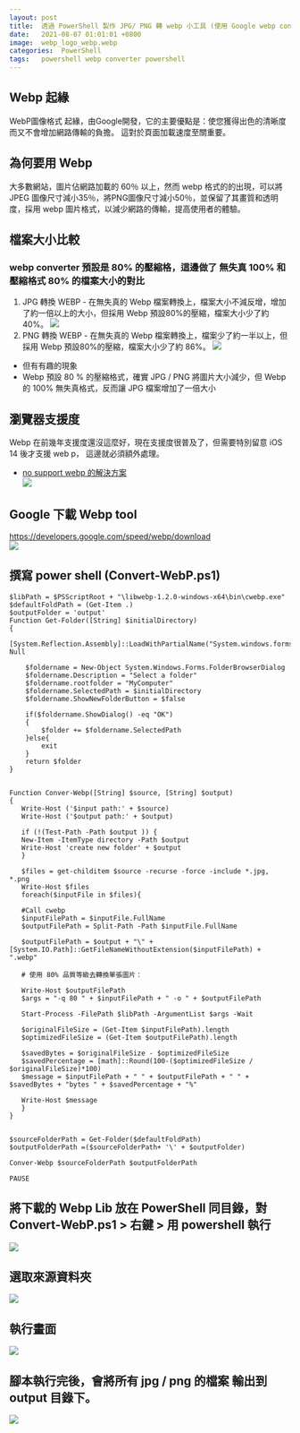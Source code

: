 ```yaml
---
layout: post
title:  透過 PowerShell 製作 JPG/ PNG 轉 webp 小工具 (使用 Google webp converter lib)
date:   2021-08-07 01:01:01 +0800
image:  webp_logo_webp.webp
categories:  PowerShell
tags:   powershell webp converter powershell
---
```

## Webp 起緣
WebP圖像格式 起緣，由Google開發，它的主要優點是：使您獲得出色的清晰度而又不會增加網路傳輸的負擔。 這對於頁面加載速度至關重要。

## 為何要用 Webp 
大多數網站，圖片佔網路加載的 60％ 以上，然而 webp 格式的的出現，可以將 JPEG  圖像尺寸減小35％，將PNG圖像尺寸減小50％，並保留了其畫質和透明度，採用 webp 圖片格式，以減少網路的傳輸，提高使用者的體驗。

## 檔案大小比較
### webp converter 預設是 80% 的壓縮格，這邊做了 無失真 100% 和壓縮格式 80% 的檔案大小的對比
1. JPG 轉換 WEBP - 在無失真的 Webp 檔案轉換上，檔案大小不減反增，增加了約一倍以上的大小，但採用 Webp 預設80%的壓縮，檔案大小少了約 40%。
![](https://i.imgur.com/pcc6KNz.png)
2. PNG 轉換 WEBP - 在無失真的 Webp 檔案轉換上，檔案少了約一半以上，但採用 Webp 預設80%的壓縮，檔案大小少了約 86%。
![](https://i.imgur.com/1cecyod.png)  
* 但有有趣的現象
* Webp 預設 80 % 的壓縮格式，確實 JPG / PNG 將圖片大小減少，但 Webp 的 100% 無失真格式，反而讓 JPG 檔案增加了一倍大小

## 瀏覽器支援度
Webp 在前幾年支援度還沒這麼好，現在支援度很普及了，但需要特別留意 iOS 14 後才支援 web p， 這邊就必須額外處理。
* [no support webp 的解決方案](https://medium.com/@mingjunlu/image-optimization-using-webp-72d5641213c9)  
![](https://i.imgur.com/P4qSTME.png)   

## Google 下載 Webp tool 
https://developers.google.com/speed/webp/download  
![](https://i.imgur.com/Wke6lvo.png)

## 撰寫 power shell  (Convert-WebP.ps1)

```
$libPath = $PSScriptRoot + "\libwebp-1.2.0-windows-x64\bin\cwebp.exe"
$defaultFoldPath = (Get-Item .)
$outputFolder = 'output'
Function Get-Folder([String] $initialDirectory)
{
    [System.Reflection.Assembly]::LoadWithPartialName("System.windows.forms")|Out-Null

    $foldername = New-Object System.Windows.Forms.FolderBrowserDialog
    $foldername.Description = "Select a folder"
    $foldername.rootfolder = "MyComputer"
    $foldername.SelectedPath = $initialDirectory
	$foldername.ShowNewFolderButton = $false
	
    if($foldername.ShowDialog() -eq "OK")
    {		
        $folder += $foldername.SelectedPath 
    }else{
		exit		
	}
    return $folder
}


Function Conver-Webp([String] $source, [String] $output)
{	
   Write-Host ('$input path:' + $source)
   Write-Host ('$output path:' + $output)

   if (!(Test-Path -Path $output )) {
   New-Item -ItemType directory -Path $output
   Write-Host 'create new folder' + $output
   }

   $files = get-childitem $source -recurse -force -include *.jpg, *.png  
   Write-Host $files
   foreach($inputFile in $files){      
	
   #Call cwebp  
   $inputFilePath = $inputFile.FullName  
   $outputFilePath = Split-Path -Path $inputFile.FullName  
   
   $outputFilePath = $output + "\" + [System.IO.Path]::GetFileNameWithoutExtension($inputFilePath) + ".webp"  
	
   # 使用 80% 品質等級去轉換單張圖片：

   Write-Host $outputFilePath  
   $args = "-q 80 " + $inputFilePath + " -o " + $outputFilePath  
  
   Start-Process -FilePath $libPath -ArgumentList $args -Wait  
  
   $originalFileSize = (Get-Item $inputFilePath).length  
   $optimizedFileSize = (Get-Item $outputFilePath).length    
     
   $savedBytes = $originalFileSize - $optimizedFileSize  
   $savedPercentage = [math]::Round(100-($optimizedFileSize / $originalFileSize)*100)  
   $message = $inputFilePath + " " + $outputFilePath + " " + $savedBytes + "bytes " + $savedPercentage + "%"  
   
   Write-Host $message   
   } 
}


$sourceFolderPath = Get-Folder($defaultFoldPath) 
$outputFolderPath =($sourceFolderPath+ '\' + $outputFolder)

Conver-Webp $sourceFolderPath $outputFolderPath 
	  
PAUSE

```  

## 將下載的 Webp Lib 放在 PowerShell 同目錄，對 Convert-WebP.ps1 >  右鍵 > 用 powershell 執行   
![](https://i.imgur.com/wrtboP2.png)   
## 選取來源資料夾
![](https://i.imgur.com/V2TuSRe.png)
## 執行畫面
![](https://i.imgur.com/UOQZr4S.png)
## 腳本執行完後，會將所有 jpg / png 的檔案 輸出到 output 目錄下。
![](https://i.imgur.com/JcIfmWm.png)

